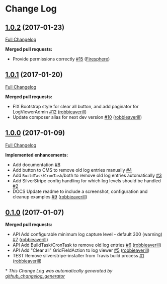 # Change Log

## [1.0.2](https://github.com/silverleague/silverstripe-logviewer/tree/1.0.2) (2017-01-23)
[Full Changelog](https://github.com/silverleague/silverstripe-logviewer/compare/1.0.1...1.0.2)

**Merged pull requests:**

- Provide permissions correctly [\#15](https://github.com/silverleague/silverstripe-logviewer/pull/15) ([Firesphere](https://github.com/Firesphere))

## [1.0.1](https://github.com/silverleague/silverstripe-logviewer/tree/1.0.1) (2017-01-20)
[Full Changelog](https://github.com/silverleague/silverstripe-logviewer/compare/1.0.0...1.0.1)

**Merged pull requests:**

- FIX Bootstrap style for clear all button, and add paginator for LogViewerAdmin [\#12](https://github.com/silverleague/silverstripe-logviewer/pull/12) ([robbieaverill](https://github.com/robbieaverill))
- Update composer alias for next dev version [\#10](https://github.com/silverleague/silverstripe-logviewer/pull/10) ([robbieaverill](https://github.com/robbieaverill))

## [1.0.0](https://github.com/silverleague/silverstripe-logviewer/tree/1.0.0) (2017-01-09)
[Full Changelog](https://github.com/silverleague/silverstripe-logviewer/compare/0.1.0...1.0.0)

**Implemented enhancements:**

- Add documentation [\#8](https://github.com/silverleague/silverstripe-logviewer/issues/8)
-  Add button to CMS to remove old log entries manually [\#4](https://github.com/silverleague/silverstripe-logviewer/issues/4)
- Add `BuildTask`/`CronTask`/both to remove old log entries automatically [\#3](https://github.com/silverleague/silverstripe-logviewer/issues/3)
- Add SilverStripe config handling for which log levels should be handled [\#2](https://github.com/silverleague/silverstripe-logviewer/issues/2)
- DOCS Update readme to include a screenshot, configuration and cleanup examples [\#9](https://github.com/silverleague/silverstripe-logviewer/pull/9) ([robbieaverill](https://github.com/robbieaverill))

## [0.1.0](https://github.com/silverleague/silverstripe-logviewer/tree/0.1.0) (2017-01-07)
**Merged pull requests:**

- API Add configurable minimum log capture level - default 300 \(warning\) [\#7](https://github.com/silverleague/silverstripe-logviewer/pull/7) ([robbieaverill](https://github.com/robbieaverill))
- API Add BuildTask/CronTask to remove old log entries [\#6](https://github.com/silverleague/silverstripe-logviewer/pull/6) ([robbieaverill](https://github.com/robbieaverill))
- API Add "Clear all" GridFieldAction to log viewer [\#5](https://github.com/silverleague/silverstripe-logviewer/pull/5) ([robbieaverill](https://github.com/robbieaverill))
- TEST Remove silverstripe-installer from Travis build process [\#1](https://github.com/silverleague/silverstripe-logviewer/pull/1) ([robbieaverill](https://github.com/robbieaverill))



\* *This Change Log was automatically generated by [github_changelog_generator](https://github.com/skywinder/Github-Changelog-Generator)*
